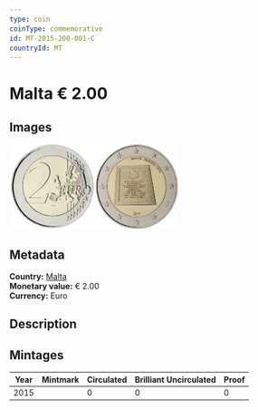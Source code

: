 ```yaml
---
type: coin
coinType: commemorative
id: MT-2015-200-001-C
countryId: MT
---
```


# Malta € 2.00

## Images

<img src="../../Images/common-2007-200.png" height="150" alt="Front image"><img src="Images/MT-2015-200-001.png" height="150" alt="Back image">

## Metadata

**Country:** [Malta](../../Countries/Malta/index.md)\
**Monetary value:** € 2.00\
**Currency:** Euro

## Description


## Mintages

| Year | Mintmark | Circulated | Brilliant Uncirculated | Proof |
| ---- | -------- | ---------- | ---------------------- | ----- |
| 2015 |  | 0| 0 | 0 |

